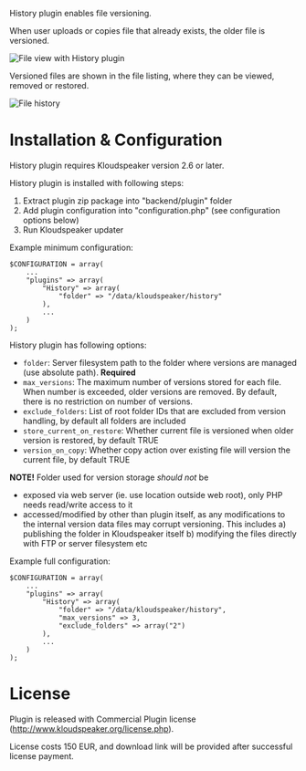 History plugin enables file versioning.

When user uploads or copies file that already exists, the older file is versioned.

![File view with History plugin](http://www.kloudspeaker.org/images/screenshots/history_quota.png)

Versioned files are shown in the file listing, where they can be viewed, removed or restored.

![File history](http://www.kloudspeaker.org/images/screenshots/history.png)

# Installation & Configuration

History plugin requires Kloudspeaker version 2.6 or later.

History plugin is installed with following steps:

1. Extract plugin zip package into "backend/plugin" folder
2. Add plugin configuration into "configuration.php" (see configuration options below)
3. Run Kloudspeaker updater

Example minimum configuration:

	$CONFIGURATION = array(
		...
		"plugins" => array(
			"History" => array(
				"folder" => "/data/kloudspeaker/history"
			),
			...
		)
	);

History plugin has following options:
* `folder`: Server filesystem path to the folder where versions are managed (use absolute path). **Required**
* `max_versions`: The maximum number of versions stored for each file. When number is exceeded, older versions are removed. By default, there is no restriction on number of versions.
* `exclude_folders`: List of root folder IDs that are excluded from version handling, by default all folders are included
* `store_current_on_restore`: Whether current file is versioned when older version is restored, by default TRUE
* `version_on_copy`: Whether copy action over existing file will version the current file, by default TRUE

**NOTE!** Folder used for version storage *should not* be

  * exposed via web server (ie. use location outside web root), only PHP needs read/write access to it
  * accessed/modified by other than plugin itself, as any modifications to the internal version data files may corrupt versioning. This includes a) publishing the folder in Kloudspeaker itself b) modifying the files directly with FTP  or server filesystem etc

Example full configuration:

	$CONFIGURATION = array(
		...
		"plugins" => array(
			"History" => array(
				"folder" => "/data/kloudspeaker/history",
				"max_versions" => 3,
				"exclude_folders" => array("2")
			),
			...
		)
	);

# License

Plugin is released with Commercial Plugin license (http://www.kloudspeaker.org/license.php).

License costs 150 EUR, and download link will be provided after successful license payment.